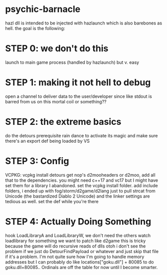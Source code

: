 # psychic-barnacle
 hazl dll is intended to be injected with hazlaunch which is also
 barebones as hell. the goal is the following:

# STEP 0: we don't do this
 launch to main game process (handled by hazlaunch) but v. easy

# STEP 1: making it not hell to debug
 open a channel to deliver data to the user/developer since like
 stdout is barred from us on this mortal coil or something??

# STEP 2: the extreme basics
 do the detours prerequisite rain dance to activate its
 magic and make sure there's an export def being loaded by VS

# STEP 3: Config
 VCPKG: vcpkg install detours 
 get nop's d2mooheaders or d2moo,
 add all that to the dependencies. 
 you might need c++17 and vc17
 but I might have set them for a library I abandoned. set the vcpkg
 install folder.
 add include folders, i ended up with fog/storm/d2game/d2lang just to
 pull strcat from Unicode (the bastardized Diablo 2 Unicode) and the
 linker settings are tedious as well. set the def while you're there

# STEP 4: Actually Doing Something
 hook LoadLibraryA and LoadLibraryW, we don't need the others
 watch loadlibrary for something we want to patch like d2game
 this is tricky because the game will do recursive reads of dlls
 otoh i don't see the problem if we just do DetourFindPayload or whatever
 and just skip that file if it's a problem. I'm not quite sure 
 how I'm going to handle memory addresses but I can probably do like
 locations["goku.dll"] + 80085 to do goku.dll+80085..
 Ordinals are off the table for now until I become smarter.
